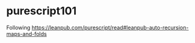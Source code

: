 # purescript101

Following https://leanpub.com/purescript/read#leanpub-auto-recursion-maps-and-folds